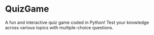 # QuizGame
A fun and interactive quiz game coded in Python! Test your knowledge across various topics with multiple-choice questions.
